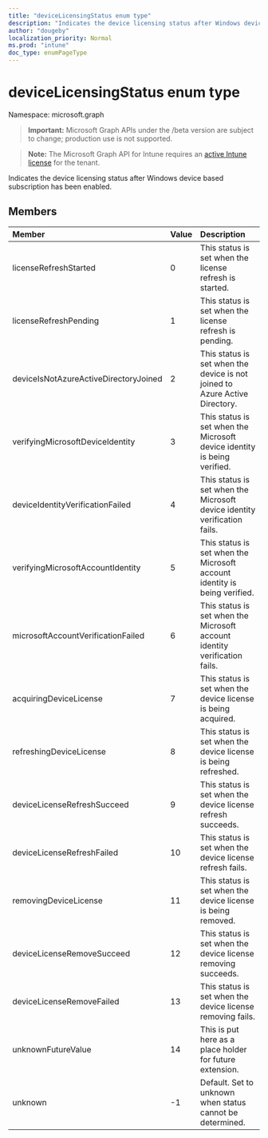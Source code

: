 ```yaml
---
title: "deviceLicensingStatus enum type"
description: "Indicates the device licensing status after Windows device based subscription has been enabled."
author: "dougeby"
localization_priority: Normal
ms.prod: "intune"
doc_type: enumPageType
---
```


# deviceLicensingStatus enum type

Namespace: microsoft.graph

> **Important:** Microsoft Graph APIs under the /beta version are subject to change; production use is not supported.

> **Note:** The Microsoft Graph API for Intune requires an [active Intune license](https://go.microsoft.com/fwlink/?linkid=839381) for the tenant.

Indicates the device licensing status after Windows device based subscription has been enabled.

## Members
|Member|Value|Description|
|:---|:---|:---|
|licenseRefreshStarted|0|This status is set when the license refresh is started.|
|licenseRefreshPending|1|This status is set when the license refresh is pending.|
|deviceIsNotAzureActiveDirectoryJoined|2|This status is set when the device is not joined to Azure Active Directory.|
|verifyingMicrosoftDeviceIdentity|3|This status is set when the Microsoft device identity is being verified.|
|deviceIdentityVerificationFailed|4|This status is set when the Microsoft device identity verification fails.|
|verifyingMicrosoftAccountIdentity|5|This status is set when the Microsoft account identity is being verified.|
|microsoftAccountVerificationFailed|6|This status is set when the Microsoft account identity verification fails.|
|acquiringDeviceLicense|7|This status is set when the device license is being acquired.|
|refreshingDeviceLicense|8|This status is set when the device license is being refreshed.|
|deviceLicenseRefreshSucceed|9|This status is set when the device license refresh succeeds.|
|deviceLicenseRefreshFailed|10|This status is set when the device license refresh fails.|
|removingDeviceLicense|11|This status is set when the device license is being removed.|
|deviceLicenseRemoveSucceed|12|This status is set when the device license removing succeeds.|
|deviceLicenseRemoveFailed|13|This status is set when the device license removing fails.|
|unknownFutureValue|14|This is put here as a place holder for future extension.|
|unknown|-1|Default. Set to unknown when status cannot be determined.|




